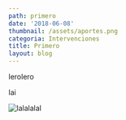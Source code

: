 ```yaml
---
path: primero
date: '2018-06-08'
thumbnail: /assets/aportes.png
categoria: Intervenciones
title: Primero
layout: blog
---
```

lerolero

lai

![lalalalal](/assets/aportes.png)
